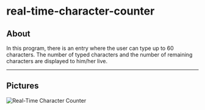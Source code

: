 # real-time-character-counter
## About
In this program, there is an entry where the user can type up to 60 characters. The number of typed characters and the number of remaining characters are displayed to him/her live.
***
## Pictures
![Real-Time Character Counter](https://github.com/arimoa/real-time-character-counter/assets/134084996/d1f94332-5eca-4534-87eb-7355804b9e1c)

